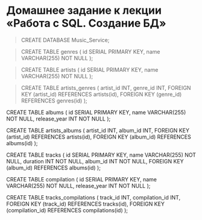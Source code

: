 # Домашнее задание к лекции «Работа с SQL. Создание БД»

> CREATE DATABASE Music_Service;

> CREATE TABLE genres (
  id SERIAL PRIMARY KEY,
  name VARCHAR(255) NOT NULL
);

> CREATE TABLE artists (
>   id SERIAL PRIMARY KEY,
>   name VARCHAR(255) NOT NULL
> );

> CREATE TABLE artists_genres (
  artist_id INT,
  genre_id INT,
  FOREIGN KEY (artist_id) REFERENCES artists(id),
  FOREIGN KEY (genre_id) REFERENCES genres(id)
);

CREATE TABLE albums (
  id SERIAL PRIMARY KEY,
  name VARCHAR(255) NOT NULL,
  release_year INT NOT NULL
);

CREATE TABLE artists_albums (
  artist_id INT,
  album_id INT,
  FOREIGN KEY (artist_id) REFERENCES artists(id),
  FOREIGN KEY (album_id) REFERENCES albums(id)
);

CREATE TABLE tracks (
  id SERIAL PRIMARY KEY,
  name VARCHAR(255) NOT NULL,
  duration INT NOT NULL,
  album_id INT NOT NULL,
  FOREIGN KEY (album_id) REFERENCES albums(id)
);

CREATE TABLE compilation (
  id SERIAL PRIMARY KEY,
  name VARCHAR(255) NOT NULL,
  release_year INT NOT NULL
);

CREATE TABLE tracks_compilations (
  track_id INT,
  compilation_id INT,
  FOREIGN KEY (track_id) REFERENCES tracks(id),
  FOREIGN KEY (compilation_id) REFERENCES compilations(id)
);